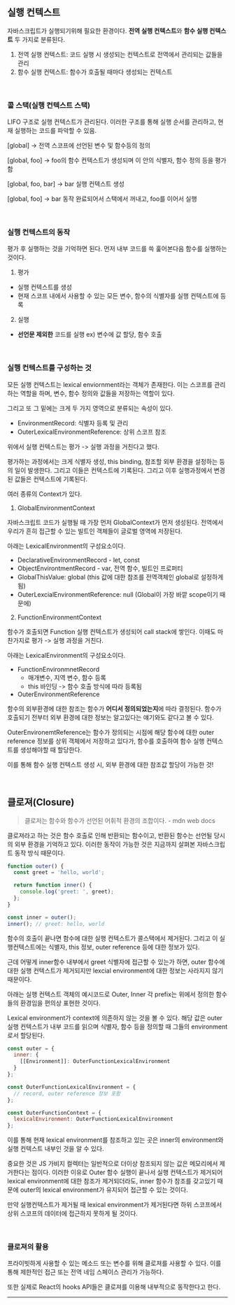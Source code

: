 ## 실행 컨텍스트

자바스크립트가 실행되기위해 필요한 환경이다. **전역 실행 컨텍스트**와 **함수 실행 컨텍스트** 두 가지로 분류된다.

1. 전역 실행 컨텍스트: 코드 실행 시 생성되는 컨텍스트로 전역에서 관리되는 값들을 관리
2. 함수 실행 컨텍스트: 함수가 호출될 때마다 생성되는 컨텍스트

<br>

### 콜 스택(실행 컨텍스트 스택)

LIFO 구조로 실행 컨텍스트가 관리된다. 이러한 구조를 통해 실행 순서를 관리하고, 현재 실행하는 코드를 파악할 수 있음.

[global] -> 전역 스코프에 선언된 변수 및 함수등의 정의

[global, foo] -> foo의 함수 컨텍스트가 생성되며 이 안의 식별자, 함수 정의 등을 평가함

[global, foo, bar] -> bar 실행 컨텍스트 생성

[global, foo] -> bar 동작 완료되어서 스택에서 꺼내고, foo를 이어서 실행

<br>

### 실행 컨텍스트의 동작

평가 후 실행하는 것을 기억하면 된다. 먼저 내부 코드를 쓱 훑어본다음 함수를 실행하는 것이다.

1. 평가

- 실행 컨텍스트를 생성
- 현재 스코프 내에서 사용할 수 있는 모든 변수, 함수의 식별자를 실행 컨텍스트에 등록

2. 실행

- **선언문 제외한** 코드를 실행 ex) 변수에 값 할당, 함수 호출

<br>

### 실행 컨텍스트를 구성하는 것

모든 실행 컨텍스트는 lexical enviornment라는 객체가 존재한다. 이는 스코프를 관리하는 역할을 하며, 변수, 함수 정의와 값들을 저장하는 역할이 있다.

그리고 또 그 밑에는 크게 두 가지 영역으로 분류되는 속성이 있다.

- EnvironmentRecord: 식별자 등록 및 관리
- OuterLexicalEnvironmentReference: 상위 스코프 참조

위에서 실행 컨텍스트는 평가 -> 실행 과정을 거친다고 했다.

평가하는 과정에서는 크게 식별자 생성, this binding, 참조할 외부 환경을 설정하는 등의 일이 발생한다. 그리고 이들은 컨텍스트에 기록된다. 그리고 이후 실행과정에서 변경된 값들은 컨텍스트에 기록된다.

여러 종류의 Context가 있다.

1. GlobalEnvironmentContext

자바스크립트 코드가 실행될 때 가장 먼저 GlobalContext가 먼저 생성된다. 전역에서 우리가 흔히 접근할 수 있는 빌트인 객체들이 글로벌 영역에 저장된다.

아래는 LexicalEnvironment의 구성요소이다.

- DeclarativeEnvironmentRecord - let, const
- ObjectEnvirontmentRecord - var, 전역 함수, 빌트인 프로퍼티
- GlobalThisValue: global (this 값에 대한 참조를 전역객체인 global로 설정하게 됨)
- OuterLexcialEnvironmentReference: null (Global이 가장 바깥 scope이기 때문에)

2. FunctionEnvironmentContext

함수가 호출되면 Function 실행 컨텍스트가 생성되어 call stack에 쌓인다. 이때도 마찬가지로 평가 -> 실행 과정을 거친다.

아래는 LexicalEnvironment의 구성요소이다.

- FunctionEnvironmnetRecord
  - 매개변수, 지역 변수, 함수 등록
  - this 바인딩 -> 함수 호출 방식에 따라 등록됨
- OuterEnvironmentReference

함수의 외부환경에 대한 참조는 함수가 **어디서 정의되었는지**에 따라 결정된다. 함수가 호출되기 전부터 외부 환경에 대한 정보는 알고있다는 얘기와도 같다고 볼 수 있다.

OuterEnvironemtReference는 함수가 정의되는 시점에 해당 함수에 대한 outer reference 정보를 상위 객체에서 저장하고 있다가, 함수를 호출하여 함수 실행 컨텍스트를 생성해야할 때 할당한다.

이를 통해 함수 실행 컨텍스트 생성 시, 외부 환경에 대한 참조값 할당이 가능한 것!

<br>

## 클로져(Closure)

> 클로저는 함수와 함수가 선언된 어휘적 환경의 조합이다. - mdn web docs

클로져라고 하는 것은 함수 호출로 인해 반환되는 함수이고, 반환된 함수는 선언될 당시의 외부 환경을 기억하고 있다.
이러한 동작이 가능한 것은 지금까지 살펴본 자바스크립트 동작 방식 때문이다.

```javascript
function outer() {
  const greet = 'hello, world';

  return function inner() {
    console.log('greet: ', greet);
  };
}

const inner = outer();
inner(); // greet: hello, world
```

함수의 호출이 끝나면 함수에 대한 실행 컨텍스트가 콜스택에서 제거된다. 그리고 이 실행컨텍스트에는 식별자, this 정보, outer reference 등에 대한 정보가 있다.

근데 어떻게 inner함수 내부에서 greet 식별자에 접근할 수 있는가 하면, outer 함수에 대한 실행 컨텍스트가 제거되지만 lexcial environment에 대한 정보는 사라지지 않기 때문이다.

아래는 실행 컨텍스트 객체의 예시코드로 Outer, Inner 각 prefix는 위에서 정의한 함수들의 환경임을 편의상 표현한 것이다.

Lexical environment가 context에 의존하지 않는 것을 볼 수 있다.
해당 값은 outer 실행 컨텍스트가 내부 코드를 읽으며 식별자, 함수 등을 정의할 때 그들의 environment로서 할당된다.

```javascript
const outer = {
  inner: {
    [[Environment]]: OuterFunctionLexicalEnvironment
  }
};

const OuterFunctionLexicalEnvironment = {
  // record, outer reference 정보 포함
};

const OuterFunctionContext = {
  lexicalEnvironment: OuterFunctionLexicalEnvironment
};
```

이를 통해 현재 lexical environment를 참조하고 있는 곳은 inner의 environment와 실행 컨텍스트 내부인 것을 알 수 있다.

중요한 것은 JS 가비지 컬렉터는 일반적으로 더이상 참조되지 않는 값은 메모리에서 제거한다는 점이다. 이러한 이유로
Outer 함수 실행이 끝나서 실행 컨텍스트가 제거되어 lexical environment에 대한 참조가 제거되더라도, inner 함수가 참조를 갖고있기 때문에 outer의 lexical environment가 유지되어 접근할 수 있는 것이다.

만약 실행컨텍스트가 제거될 때 lexical environment가 제거된다면 하위 스코프에서 상위 스코프의 데이터에 접근하지 못하게 될 것이다.

<br>

### 클로져의 활용

프라이빗하게 사용할 수 있는 메소드 또는 변수를 위해 클로져를 사용할 수 있다. 이를 통해 제한적인 접근 또는 전역 네임 스페이스 관리가 가능하다.

또한 실제로 React의 hooks API들은 클로져를 이용해 내부적으로 동작한다고 한다.

---
